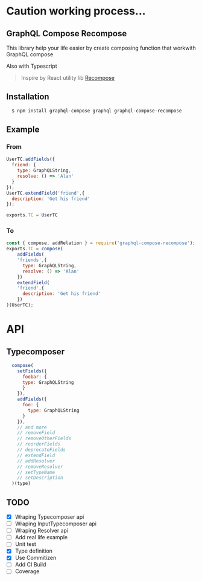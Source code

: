 # Caution working process...

## GraphQL Compose Recompose

This library help your life easier by create composing function that workwith GraphQL compose

Also with Typescript

> Inspire by React utility lib [Recompose](https://github.com/acdlite/recompose)
## Installation
```bash
  $ npm install graphql-compose graphql graphql-compose-recompose
``` 

## Example

### From
```js
UserTC.addFields({
  friend: {
    type: GraphQLString,
    resolve: () => 'Alan' 
  }
});
UserTC.extendField('friend',{
  description: 'Get his friend'
});

exports.TC = UserTC
```

### To
```js
const { compose, addRelation } = require('graphql-compose-recompose');
exports.TC = compose(
    addFields(
    'friends',{
      type: GraphQLString,
      resolve: () => 'Alan' 
    })
    extendField(
    'friend',{
      description: 'Get his friend'
    })
)(UserTC);
```

# API

## Typecomposer
```js
  compose(
    setFields({
      foobar: {
      type: GraphQLString
      }
    }),
    addFields({
      foo: {
        type: GraphQLString
      }     
    }),
    // and more
    // removeField
    // removeOtherFields
    // reorderFields
    // deprecateFields
    // extendField
    // addResolver
    // removeResolver
    // setTypeName
    // setDescription
  )(type)
```

## TODO
- [x] Wraping Typecomposer api
- [ ] Wraping InputTypecomposer api
- [ ] Wraping Resolver api
- [ ] Add real life example
- [ ] Unit test
- [x] Type definition
- [x] Use Commitizen
- [ ] Add CI Build
- [ ] Coverage
